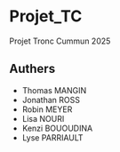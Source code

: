 # Projet_TC
Projet Tronc Cummun 2025
## Authers
- Thomas MANGIN
- Jonathan ROSS
- Robin MEYER
- Lisa NOURI
- Kenzi BOUOUDINA
- Lyse PARRIAULT
